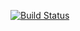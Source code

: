 [![Build Status](https://secure.travis-ci.org/caseyohara/chauffeur.png)](http://travis-ci.org/caseyohara/chauffeur)
